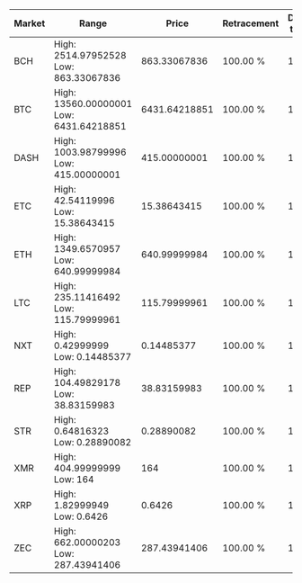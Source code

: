 | Market | Range | Price| Retracement | Doubles to 50% |
| --- | --- | --- | --- | --- |
| BCH | High: 2514.97952528<br />Low: 863.33067836 | 863.33067836 | 100.00 % | 1.96 |
| BTC | High: 13560.00000001<br />Low: 6431.64218851 | 6431.64218851 | 100.00 % | 1.55 |
| DASH | High: 1003.98799996<br />Low: 415.00000001 | 415.00000001 | 100.00 % | 1.71 |
| ETC | High: 42.54119996<br />Low: 15.38643415 | 15.38643415 | 100.00 % | 1.88 |
| ETH | High: 1349.6570957<br />Low: 640.99999984 | 640.99999984 | 100.00 % | 1.55 |
| LTC | High: 235.11416492<br />Low: 115.79999961 | 115.79999961 | 100.00 % | 1.52 |
| NXT | High: 0.42999999<br />Low: 0.14485377 | 0.14485377 | 100.00 % | 1.98 |
| REP | High: 104.49829178<br />Low: 38.83159983 | 38.83159983 | 100.00 % | 1.85 |
| STR | High: 0.64816323<br />Low: 0.28890082 | 0.28890082 | 100.00 % | 1.62 |
| XMR | High: 404.99999999<br />Low: 164 | 164 | 100.00 % | 1.73 |
| XRP | High: 1.82999949<br />Low: 0.6426 | 0.6426 | 100.00 % | 1.92 |
| ZEC | High: 662.00000203<br />Low: 287.43941406 | 287.43941406 | 100.00 % | 1.65 |

